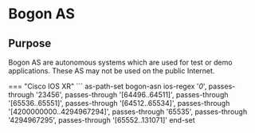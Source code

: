 # Bogon AS

## Purpose
Bogon AS are autonomous systems which are used for test or demo applications. These AS may not be used on the public Internet.

=== "Cisco IOS XR"
    ```
    as-path-set bogon-asn
       ios-regex '_0_',
       passes-through '23456',
       passes-through '[64496..64511]',
       passes-through '[65536..65551]',
       passes-through '[64512..65534]',
       passes-through '[4200000000..4294967294]',
       passes-through '65535',
       passes-through '4294967295',
       passes-through '[65552..131071]'
    end-set